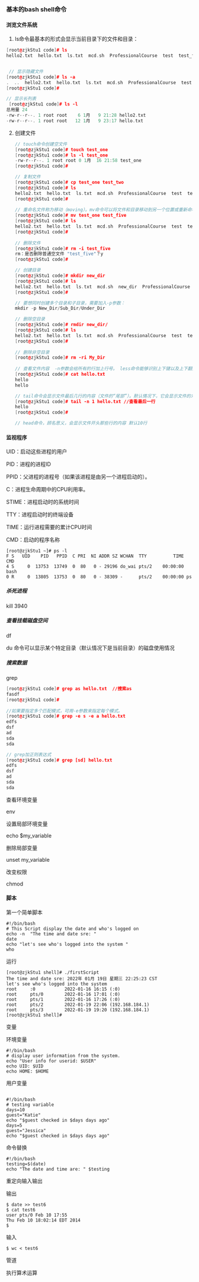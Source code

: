 ### 基本的bash shell命令

#### 浏览文件系统

1.  ls命令最基本的形式会显示当前目录下的文件和目录：

   ```c++
   [root@zjkStu1 code]# ls
   hello2.txt  hello.txt  ls.txt  mcd.sh  ProfessionalCourse  test  test_four  test_three
   
   
    // 显示隐藏文件
   [root@zjkStu1 code]# ls -a
   .  ..  hello2.txt  hello.txt  ls.txt  mcd.sh  ProfessionalCourse  test  test_four  test_three
   [root@zjkStu1 code]# 
   
   // 显示长列表
    [root@zjkStu1 code]# ls -l
   总用量 24
   -rw-r--r--. 1 root root    6 1月   9 21:28 hello2.txt
   -rw-r--r--. 1 root root   12 1月   9 23:17 hello.txt
   ```

2. 创建文件

   ```c++
   // touch命令创建空文件
   [root@zjkStu1 code]# touch test_one
   [root@zjkStu1 code]# ls -l test_one 
   -rw-r--r--. 1 root root 0 1月  16 21:58 test_one
   [root@zjkStu1 code]# 
   
   // 复制文件
   [root@zjkStu1 code]# cp test_one test_two
   [root@zjkStu1 code]# ls
   hello2.txt  hello.txt  ls.txt  mcd.sh  ProfessionalCourse  test  test_four  test_one  test_three  test_two
   [root@zjkStu1 code]# 
       
   // 重命名文件称为移动（moving）。mv命令可以将文件和目录移动到另一个位置或重新命名
   [root@zjkStu1 code]# mv test_one test_five
   [root@zjkStu1 code]# ls
   hello2.txt  hello.txt  ls.txt  mcd.sh  ProfessionalCourse  test  test_five  test_four  test_three  test_two
   [root@zjkStu1 code]# 
       
   // 删除文件
   [root@zjkStu1 code]# rm -i test_five 
   rm：是否删除普通空文件 "test_five"？y
   [root@zjkStu1 code]# 
   
   // 创建目录
   [root@zjkStu1 code]# mkdir new_dir
   [root@zjkStu1 code]# ls
   hello2.txt  hello.txt  ls.txt  mcd.sh  new_dir  ProfessionalCourse  test  test_four  test_three  test_two
   [root@zjkStu1 code]# 
   
   // 要想同时创建多个目录和子目录，需要加入-p参数：
   mkdir -p New_Dir/Sub_Dir/Under_Dir
   
   // 删除空目录
   [root@zjkStu1 code]# rmdir new_dir/
   [root@zjkStu1 code]# ls
   hello2.txt  hello.txt  ls.txt  mcd.sh  ProfessionalCourse  test  test_four  test_three  test_two
   [root@zjkStu1 code]# 
       
   // 删除非空目录
   [root@zjkStu1 code]# rm -ri My_Dir
       
   // 查看文件内容  -n参数会给所有的行加上行号。 less命令能够识别上下键以及上下翻页键
   [root@zjkStu1 code]# cat hello.txt 
   hello
   hello
   
   // tail命令会显示文件最后几行的内容（文件的“尾部”）。默认情况下，它会显示文件的末尾10行
   [root@zjkStu1 code]# tail -n 1 hello.txt //查看最后一行
   hello
   [root@zjkStu1 code]# 
   
   // head命令，顾名思义，会显示文件开头那些行的内容 默认10行 
   
   ```

#### 监视程序

UID：启动这些进程的用户

PID：进程的进程ID

PPID：父进程的进程号（如果该进程是由另一个进程启动的）。

C：进程生命周期中的CPU利用率。

STIME：进程启动时的系统时间

TTY：进程启动时的终端设备

TIME：运行进程需要的累计CPU时间

CMD：启动的程序名称

```
[root@zjkStu1 ~]# ps -l
F S   UID    PID   PPID  C PRI  NI ADDR SZ WCHAN  TTY          TIME CMD
4 S     0  13753  13749  0  80   0 - 29196 do_wai pts/2    00:00:00 bash
0 R     0  13805  13753  0  80   0 - 38309 -      pts/2    00:00:00 ps
```



##### 杀死进程

kill  3940



##### 查看挂载磁盘空间

df

du  命令可以显示某个特定目录（默认情况下是当前目录）的磁盘使用情况



##### 搜索数据

grep

```c++
[root@zjkStu1 code]# grep as hello.txt  //搜索as
fasdf
[root@zjkStu1 code]# 
    
//如果要指定多个匹配模式，可用-e参数来指定每个模式。
[root@zjkStu1 code]# grep -e s -e a hello.txt 
edfs
dsf
ad
sda
sda

// grep加正则表达式
[root@zjkStu1 code]# grep [sd] hello.txt 
edfs
dsf
ad
sda
sda
```

查看环境变量

env

设置局部环境变量

echo $my_variable

删除局部变量

unset my_variable

改变权限

chmod 



#### 脚本

第一个简单脚本

```shell
#!/bin/bash
# This Script display the date and who's logged on
echo -n  "The time and date sre: "
date
echo "let's see who's logged into the system "
who
```

运行

```
[root@zjkStu1 shell]# ./firstScript 
The time and date sre: 2022年 01月 19日 星期三 22:25:23 CST
let's see who's logged into the system 
root     :0           2022-01-16 16:15 (:0)
root     pts/0        2022-01-16 17:01 (:0)
root     pts/1        2022-01-16 17:26 (:0)
root     pts/2        2022-01-19 22:06 (192.168.184.1)
root     pts/3        2022-01-19 19:20 (192.168.184.1)
[root@zjkStu1 shell]#
```

变量

环境变量

```shell
#!/bin/bash
# display user information from the system.
echo "User info for userid: $USER"
echo UID: $UID
echo HOME: $HOME
```

用户变量

```shell

#!/bin/bash
# testing variable
days=10
guest="Katie"
echo "$guest checked in $days days ago"
days=5
guest="Jessica"
echo "$guest checked in $days days ago"

```

命令替换

```shell
#!/bin/bash
testing=$(date)
echo "The date and time are: " $testing
```

重定向输入输出

输出

```shell
$ date >> test6
$ cat test6
user pts/0 Feb 10 17:55
Thu Feb 10 18:02:14 EDT 2014
$
```

输入

```shell
$ wc < test6
```

管道

执行算术运算